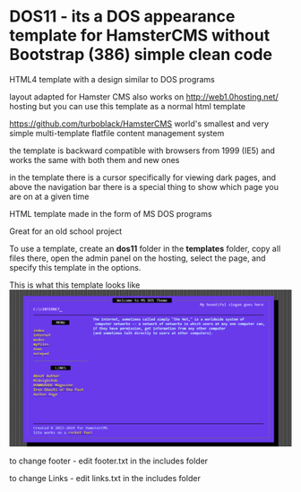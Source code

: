 # DOS11 - its a DOS appearance template for HamsterCMS without Bootstrap (386) simple clean code

HTML4 template with a design similar to DOS programs

layout adapted for Hamster CMS
also works on  http://web1.0hosting.net/ hosting
but you can use this template as a normal html template

https://github.com/turboblack/HamsterCMS world's smallest and very simple multi-template flatfile content management system 

the template is backward compatible with browsers from 1999 (IE5) and works the same with both them and new ones

in the template there is a cursor specifically for viewing dark pages, and above the navigation bar 
there is a special thing to show which page you are on at a given time

HTML template made in the form of MS DOS programs

Great for an old school project

To use a template, create an **dos11** folder in the **templates** folder, copy all files there, open the admin panel on the hosting, select the page, and specify this template in the options.

This is what this template looks like
![this is what theme looks like](https://github.com/turboblack/DOS11_template_for_HamsterCMS/blob/main/11.png)

to change footer - edit footer.txt in the includes folder

to change Links - edit links.txt in the includes folder

